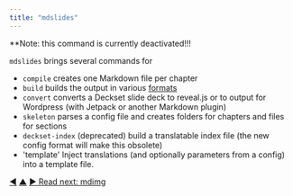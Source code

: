 ```yaml
---
title: "mdslides"
---
```




**Note: this command is currently deactivated!!!

`mdslides` brings several commands for

* `compile` creates one Markdown file per chapter
* `build` builds the output in various [formats](formats.html)
* `convert` converts a Deckset slide deck to reveal.js or to output for Wordpress (with Jetpack or another Markdown plugin)
* `skeleton` parses a config file and creates folders for chapters and files for sections
* `deckset-index` (deprecated) build a translatable index file (the new config format will make this obsolete)
* 'template' Inject translations (and optionally parameters from a config) into a template file.



<div class="bottom-nav">
<a href="mdbuild.html" title="Back to: mdbuild">◀</a> <a href="commands.html" title="Up: Commands">▲</a> <a href="mdimg.html" title="Read next: mdimg">▶ Read next: mdimg</a>
</div>


<script type="text/javascript">
Mousetrap.bind('g n', function() {
    window.location.href = 'mdimg.html';
    return false;
});
</script>


